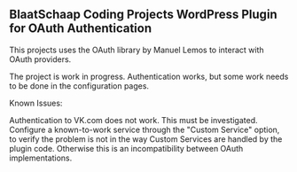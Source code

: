 BlaatSchaap Coding Projects WordPress Plugin for OAuth Authentication
---------------------------------------------------------------------

This projects uses the OAuth library by Manuel Lemos to interact 
with OAuth providers. 

The project is work in progress. Authentication works, but some
work needs to be done in the configuration pages. 

Known Issues:

Authentication to VK.com does not work. This must be investigated.
Configure a known-to-work service through the "Custom Service" 
option, to verify the problem is not in the way Custom Services
are handled by the plugin code. Otherwise this is an incompatibility
between OAuth implementations.

